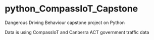 # python_CompassIoT_Capstone
Dangerous Driving Behaviour capstone project on Python

Data is using CompassIoT and Canberra ACT government traffic data
